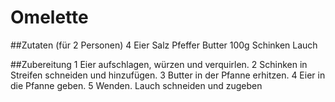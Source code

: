 # Omelette #

##Zutaten (für 2 Personen)
4 Eier
Salz
Pfeffer
Butter
100g Schinken
Lauch

##Zubereitung
1 Eier aufschlagen, würzen und verquirlen.
2 Schinken in Streifen schneiden und hinzufügen.
3 Butter in der Pfanne erhitzen.
4 Eier in die Pfanne geben.
5 Wenden.
Lauch schneiden und zugeben
